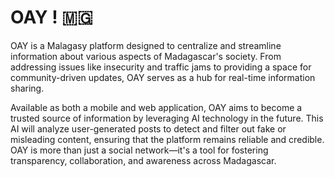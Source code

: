 # OAY ! 🇲🇬

OAY is a Malagasy platform designed to centralize and streamline information about various aspects of Madagascar's society. From addressing issues like insecurity and traffic jams to providing a space for community-driven updates, OAY serves as a hub for real-time information sharing. 

Available as both a mobile and web application, OAY aims to become a trusted source of information by leveraging AI technology in the future. This AI will analyze user-generated posts to detect and filter out fake or misleading content, ensuring that the platform remains reliable and credible. OAY is more than just a social network—it's a tool for fostering transparency, collaboration, and awareness across Madagascar.